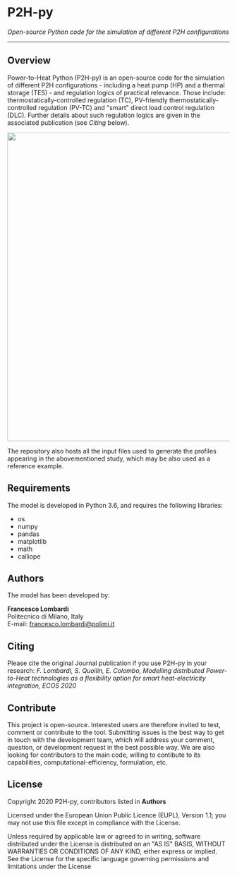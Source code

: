 # P2H-py

*Open-source Python code for the simulation of different P2H configurations*

---

## Overview
Power-to-Heat Python (P2H-py) is an open-source code for the simulation of different P2H configurations - including a heat pump (HP) and a thermal storage (TES) - and regulation logics of practical relevance. Those include: thermostatically-controlled regulation (TC), PV-friendly thermostatically-controlled regulation (PV-TC) and "smart" direct load control regulation (DLC). Further details about such regulation logics are given in the associated publication (see *Citing* below).

<img src="" width="700">

The repository also hosts all the input files used to generate the profiles appearing in the abovementioned study, which may be also used as a reference example.

## Requirements
The model is developed in Python 3.6, and requires the following libraries:
* os
* numpy
* pandas
* matplotlib
* math
* calliope

## Authors
The model has been developed by:

**Francesco Lombardi** <br/>
Politecnico di Milano, Italy <br/>
E-mail: francesco.lombardi@polimi.it <br/>

## Citing
Please cite the original Journal publication if you use P2H-py in your research:
*F. Lombardi, S. Quoilin, E. Colombo, Modelling distributed Power-to-Heat technologies as a flexibility option for smart heat-electricity integration, ECOS 2020*

## Contribute
This project is open-source. Interested users are therefore invited to test, comment or contribute to the tool. Submitting issues is the best way to get in touch with the development team, which will address your comment, question, or development request in the best possible way. We are also looking for contributors to the main code, willing to contibute to its capabilities, computational-efficiency, formulation, etc. 

## License
Copyright 2020 P2H-py, contributors listed in **Authors**

Licensed under the European Union Public Licence (EUPL), Version 1.1; you may not use this file except in compliance with the License. 

Unless required by applicable law or agreed to in writing, software distributed under the License is distributed on an "AS IS" BASIS, WITHOUT WARRANTIES OR CONDITIONS OF ANY KIND, either express or implied. See the License for the specific language governing permissions and limitations under the License
